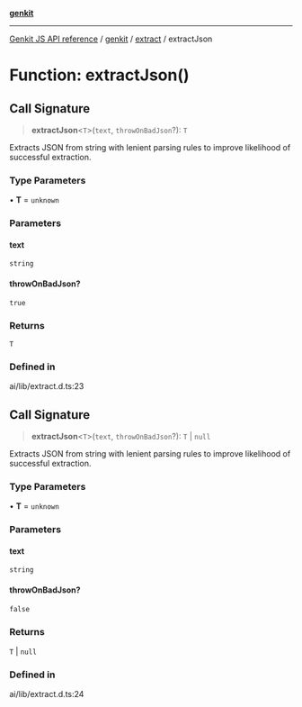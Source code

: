 [**genkit**](../../README.md)

***

[Genkit JS API reference](../../../README.md) / [genkit](../../README.md) / [extract](../README.md) / extractJson

# Function: extractJson()

## Call Signature

> **extractJson**\<`T`\>(`text`, `throwOnBadJson`?): `T`

Extracts JSON from string with lenient parsing rules to improve likelihood of successful extraction.

### Type Parameters

• **T** = `unknown`

### Parameters

#### text

`string`

#### throwOnBadJson?

`true`

### Returns

`T`

### Defined in

ai/lib/extract.d.ts:23

## Call Signature

> **extractJson**\<`T`\>(`text`, `throwOnBadJson`?): `T` \| `null`

Extracts JSON from string with lenient parsing rules to improve likelihood of successful extraction.

### Type Parameters

• **T** = `unknown`

### Parameters

#### text

`string`

#### throwOnBadJson?

`false`

### Returns

`T` \| `null`

### Defined in

ai/lib/extract.d.ts:24
